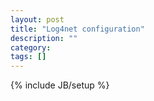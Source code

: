 ```yaml
---
layout: post
title: "Log4net configuration"
description: ""
category: 
tags: []
---
```

{% include JB/setup %}
